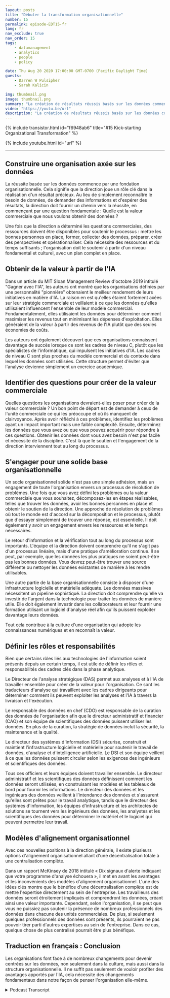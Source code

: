 ```yaml
---
layout: posts
title: "Débuter la transformation organisationnelle"
number: 15
permalink: episode-EDT15-fr
lang: fr
nav_exclude: true
nav_order: 15
tags:
    - datamanagement
    - analytics
    - people
    - policy

date: Thu Aug 20 2020 17:00:00 GMT-0700 (Pacific Daylight Time)
guests:
    - Darren W Pulsipher
    - Sarah Kalicin

img: thumbnail.png
image: thumbnail.png
summary: "La création de résultats réussis basés sur les données commence par une solide base organisationnelle. Darren et son invité Sarah Kalicin, chef des scientifiques des données du groupe Data Center d'Intel, discutent des aspects clés de ce changement fondamental."
video: "https://youtu.be/url"
description: "La création de résultats réussis basés sur les données commence par une solide base organisationnelle. Darren et son invité Sarah Kalicin, chef des scientifiques des données du groupe Data Center d'Intel, discutent des aspects clés de ce changement fondamental."
---
```


<div>
{% include transistor.html id="f6948ab6" title="#15 Kick-starting Organizational Transformation" %}

{% include youtube.html id="url" %}
</div>

---

## Construire une organisation axée sur les données

La réussite basée sur les données commence par une fondation organisationnelle. Cela signifie que la direction joue un rôle clé dans la réalisation d'un résultat précieux. Au lieu de simplement reconnaître le besoin de données, de demander des informations et d'espérer des résultats, la direction doit fournir un chemin vers la réussite, en commençant par une question fondamentale : Quelle est la valeur commerciale que nous voulons obtenir des données ?

Une fois que la direction a déterminé les questions commerciales, des ressources doivent être disponibles pour soutenir le processus : mettre les bonnes personnes en place, former, collecter des données, préparer, créer des perspectives et opérationnaliser. Cela nécessite des ressources et du temps suffisants ; l'organisation doit le soutenir à partir d'un niveau fondamental et culturel, avec un plan complet en place.

## Obtenir de la valeur à partir de l'IA

Dans un article du MIT Sloan Management Review d'octobre 2019 intitulé "Gagner avec l'IA", les auteurs ont montré que les organisations définies par une personnalité "pionnière" obtenaient le meilleur rendement de leurs initiatives en matière d'IA. La raison en est qu'elles étaient fortement axées sur leur stratégie commerciale et veillaient à ce que les données qu'elles utilisaient influencent l'ensemble de leur modèle commercial. Fondamentalement, elles utilisaient les données pour déterminer comment maximiser les revenus tout en minimisant les dépenses d'exploitation. Elles généraient de la valeur à partir des revenus de l'IA plutôt que des seules économies de coûts.

Les auteurs ont également découvert que ces organisations connaissent davantage de succès lorsque ce sont les cadres de niveau C, plutôt que les spécialistes de l'informatique, qui impulsent les initiatives d'IA. Les cadres de niveau C sont plus proches du modèle commercial et du contexte dans lequel les données sont utilisées. Cette structure permet d'éviter que l'analyse devienne simplement un exercice académique.

## Identifier des questions pour créer de la valeur commerciale

Quelles questions les organisations devraient-elles poser pour créer de la valeur commerciale ? Un bon point de départ est de demander à ceux de l'unité commerciale ce qui les préoccupe et où ils manquent de clairvoyance. Après avoir réfléchi à ces problèmes, identifiez les problèmes ayant un impact important mais une faible complexité. Ensuite, déterminez les données que vous avez ou que vous pouvez acquérir pour répondre à ces questions. Obtenir les données dont vous avez besoin n'est pas facile et nécessite de la discipline. C'est là que le soutien et l'engagement de la direction interviennent tout au long du processus.

## S'engager pour une solide base organisationnelle

Un socle organisationnel solide n'est pas une simple adhésion, mais un engagement de toute l'organisation envers un processus de résolution de problèmes. Une fois que vous avez défini les problèmes ou la valeur commerciale que vous souhaitez, décomposez-les en étapes réalisables, telles que trouver les données, avoir les bonnes personnes en place et obtenir le soutien de la direction. Une approche de résolution de problèmes où tout le monde est d'accord sur la décomposition et le processus, plutôt que d'essayer simplement de trouver une réponse, est essentielle. Il doit également y avoir un engagement envers les ressources et le temps nécessaires.

Le retour d'information et la vérification tout au long du processus sont importants. L'équipe et la direction doivent comprendre qu'il ne s'agit pas d'un processus linéaire, mais d'une pratique d'amélioration continue. Il se peut, par exemple, que les données les plus pratiques ne soient peut-être pas les bonnes données. Vous devrez peut-être trouver une source différente ou nettoyer les données existantes de manière à les rendre utilisables.

Une autre partie de la base organisationnelle consiste à disposer d'une infrastructure logicielle et matérielle adéquate. Les données massives nécessitent un pipeline sophistiqué. La direction doit comprendre qu'elle va investir de l'argent dans la technologie pour traiter les données de manière utile. Elle doit également investir dans les collaborateurs et leur fournir une formation utilisant un logiciel d'analyse réel afin qu'ils puissent exploiter davantage leurs données.

Tout cela contribue à la culture d'une organisation qui adopte les connaissances numériques et en reconnaît la valeur.

## Définir les rôles et responsabilités

Bien que certains rôles liés aux technologies de l'information soient présents depuis un certain temps, il est utile de définir les rôles et responsabilités des cadres clés dans la phase analytique.

Le Directeur de l'analyse stratégique (DAS) permet aux analyses et à l'IA de travailler ensemble pour créer de la valeur pour l'organisation. Ce sont les traducteurs d'analyse qui travaillent avec les cadres dirigeants pour déterminer comment ils peuvent exploiter les analyses et l'IA à travers la livraison et l'exécution.

Le responsable des données en chef (CDO) est responsable de la curation des données de l'organisation afin que le directeur administratif et financier (CAO) et son équipe de scientifiques des données puissent utiliser les données. En plus de la curation, la stratégie de données inclut la sécurité, la maintenance et la qualité.

Le directeur des systèmes d'information (DSI) sécurise, construit et maintient l'infrastructure logicielle et matérielle pour soutenir le travail de données, d'analyse et d'intelligence artificielle. Le DSI et son équipe veillent à ce que les données puissent circuler selon les exigences des ingénieurs et scientifiques des données.

Tous ces officiers et leurs équipes doivent travailler ensemble. Le directeur administratif et les scientifiques des données définissent comment les données seront utilisées, en construisant les modèles et les tableaux de bord pour fournir les informations. Le directeur des données et les ingénieurs des données veillent à l'intendance des données et s'assurent qu'elles sont prêtes pour le travail analytique, tandis que le directeur des systèmes d'information, les équipes d'infrastructure et les architectes de solutions se tournent vers les ingénieurs des données, les analystes et les scientifiques des données pour déterminer le matériel et le logiciel qui peuvent permettre leur travail.

## Modèles d'alignement organisationnel

Avec ces nouvelles positions à la direction générale, il existe plusieurs options d'alignement organisationnel allant d'une décentralisation totale à une centralisation complète.

Dans un rapport McKinsey de 2018 intitulé « Dix signaux d'alerte indiquant que votre programme d'analyse échouera », il met en avant les avantages et les inconvénients des modèles d'alignement organisationnel. L'une des idées clés montre que le bénéfice d'une décentralisation complète est de mettre l'expertise directement au sein de l'entreprise. Les travailleurs des données seront étroitement impliqués et comprendront les données, créant ainsi une valeur importante. Cependant, selon l'organisation, il se peut que vous ne puissiez pas soutenir la présence de nombreux professionnels des données dans chacune des unités commerciales. De plus, si seulement quelques professionnels des données sont présents, ils pourraient ne pas pouvoir tirer parti d'autres expertises au sein de l'entreprise. Dans ce cas, quelque chose de plus centralisé pourrait être plus bénéfique.

## Traduction en français : Conclusion

Les organisations font face à de nombreux changements pour devenir centrées sur les données, non seulement dans la culture, mais aussi dans la structure organisationnelle. Il ne suffit pas seulement de vouloir profiter des avantages apportés par l'IA, cela nécessite des changements fondamentaux dans notre façon de penser l'organisation elle-même.



<details>
<summary> Podcast Transcript </summary>

<p></p>

</details>
